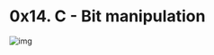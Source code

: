 # 0x14. C - Bit manipulation
![img](https://s3.amazonaws.com/intranet-projects-files/holbertonschool-low_level_programming/232/bitwise.PNG)

